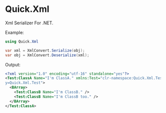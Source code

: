 # Quick.Xml
Xml Serializer For .NET.

Example:
```csharp
using Quick.Xml

var xml = XmlConvert.Serialize(obj);
var obj = XmlConvert.Deserialize(xml);
```

Output:
```xml
<?xml version="1.0" encoding="utf-16" standalone="yes"?>
<Test:ClassA Name="I'm ClassA." xmlns:Test="clr-namespace:Quick.Xml.Test;assembl
y=Quick.Xml.Test">
  <BArray>
    <Test:ClassB Name="I'm ClassB." />
    <Test:ClassB Name="I'm ClassB too." />
  </BArray>
</Test:ClassA>
```